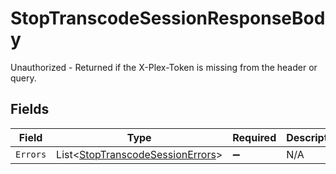 # StopTranscodeSessionResponseBody

Unauthorized - Returned if the X-Plex-Token is missing from the header or query.


## Fields

| Field                                                                                   | Type                                                                                    | Required                                                                                | Description                                                                             |
| --------------------------------------------------------------------------------------- | --------------------------------------------------------------------------------------- | --------------------------------------------------------------------------------------- | --------------------------------------------------------------------------------------- |
| `Errors`                                                                                | List<[StopTranscodeSessionErrors](../../Models/Requests/StopTranscodeSessionErrors.md)> | :heavy_minus_sign:                                                                      | N/A                                                                                     |